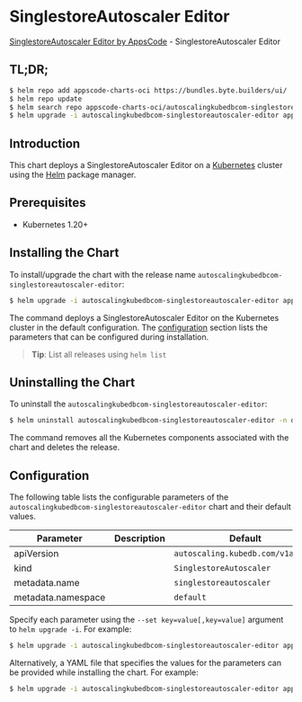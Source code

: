 # SinglestoreAutoscaler Editor

[SinglestoreAutoscaler Editor by AppsCode](https://appscode.com) - SinglestoreAutoscaler Editor

## TL;DR;

```bash
$ helm repo add appscode-charts-oci https://bundles.byte.builders/ui/
$ helm repo update
$ helm search repo appscode-charts-oci/autoscalingkubedbcom-singlestoreautoscaler-editor --version=v0.13.0
$ helm upgrade -i autoscalingkubedbcom-singlestoreautoscaler-editor appscode-charts-oci/autoscalingkubedbcom-singlestoreautoscaler-editor -n default --create-namespace --version=v0.13.0
```

## Introduction

This chart deploys a SinglestoreAutoscaler Editor on a [Kubernetes](http://kubernetes.io) cluster using the [Helm](https://helm.sh) package manager.

## Prerequisites

- Kubernetes 1.20+

## Installing the Chart

To install/upgrade the chart with the release name `autoscalingkubedbcom-singlestoreautoscaler-editor`:

```bash
$ helm upgrade -i autoscalingkubedbcom-singlestoreautoscaler-editor appscode-charts-oci/autoscalingkubedbcom-singlestoreautoscaler-editor -n default --create-namespace --version=v0.13.0
```

The command deploys a SinglestoreAutoscaler Editor on the Kubernetes cluster in the default configuration. The [configuration](#configuration) section lists the parameters that can be configured during installation.

> **Tip**: List all releases using `helm list`

## Uninstalling the Chart

To uninstall the `autoscalingkubedbcom-singlestoreautoscaler-editor`:

```bash
$ helm uninstall autoscalingkubedbcom-singlestoreautoscaler-editor -n default
```

The command removes all the Kubernetes components associated with the chart and deletes the release.

## Configuration

The following table lists the configurable parameters of the `autoscalingkubedbcom-singlestoreautoscaler-editor` chart and their default values.

|     Parameter      | Description |                   Default                    |
|--------------------|-------------|----------------------------------------------|
| apiVersion         |             | <code>autoscaling.kubedb.com/v1alpha1</code> |
| kind               |             | <code>SinglestoreAutoscaler</code>           |
| metadata.name      |             | <code>singlestoreautoscaler</code>           |
| metadata.namespace |             | <code>default</code>                         |


Specify each parameter using the `--set key=value[,key=value]` argument to `helm upgrade -i`. For example:

```bash
$ helm upgrade -i autoscalingkubedbcom-singlestoreautoscaler-editor appscode-charts-oci/autoscalingkubedbcom-singlestoreautoscaler-editor -n default --create-namespace --version=v0.13.0 --set apiVersion=autoscaling.kubedb.com/v1alpha1
```

Alternatively, a YAML file that specifies the values for the parameters can be provided while
installing the chart. For example:

```bash
$ helm upgrade -i autoscalingkubedbcom-singlestoreautoscaler-editor appscode-charts-oci/autoscalingkubedbcom-singlestoreautoscaler-editor -n default --create-namespace --version=v0.13.0 --values values.yaml
```
